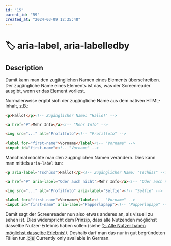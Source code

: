 ```yaml
---
id: "15"
parent_id: "59"
created_at: "2024-03-09 12:35:48"
---
```


# 🏷️ aria-label, aria-labelledby

## Description

Damit kann man den zugänglichen Namen eines Elements überschreiben. Der zugängliche Name eines Elements ist das, was der Screenreader ausgibt, wenn er das Element vorliest.

Normalerweise ergibt sich der zugängliche Name aus dem nativen HTML-Inhalt, z.B.:

```html
<p>Hallo!</p><!-- Zugänglicher Name: "Hallo!" -->

<a href="#">Mehr Info</a><!-- "Mehr Info" -->

<img src="..." alt="Profilfoto"><!-- "Profilfoto" -->

<label for="first-name">Vorname</label><!-- "Vorname" -->
<input id="first-name"><!-- "Vorname" -->
```

Manchmal möchte man den zugänglichen Namen verändern. Dies kann man mittels `aria-label` tun:

```html
<p aria-label="Tschüss">Hallo!</p><!-- Zugänglicher Name: "Tschüss" -->

<a href="#" aria-label="Oder auch nicht">Mehr Info</a><!-- "Oder auch nicht" -->

<img src="..." alt="Profilfoto" aria-label="Selfie"><!-- "Selfie" -->

<label for="first-name">Vorname</label><!-- "Vorname" -->
<input id="first-name" aria-label="Papperlapapp"><!-- "Papperlapapp" -->
```

Damit sagt der Screenreader nun also etwas anderes an, als visuell zu sehen ist. Dies widerspricht dem Prinzip, dass alle Nutzenden möglichst dasselbe Nutzer-Erlebnis haben sollen (siehe [🏷️ Alle Nutzer haben möglichst dasselbe Erlebnis!](/en/tags/alle-nutzer-haben-moglichst-dasselbe-erlebnis)). Deshalb darf man das nur in gut begründeten Fällen tun.🇩🇪 Currently only available in German.
